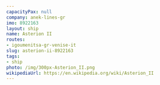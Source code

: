 ```yaml
---
capacityPax: null
company: anek-lines-gr
imo: 8922163
layout: ship
name: Asterion II
routes:
- igoumenitsa-gr-venise-it
slug: asterion-ii-8922163
tags:
- ship
photo: /img/300px-Asterion_II.png
wikipediaUrl: https://en.wikipedia.org/wiki/Asterion_II
---
```

